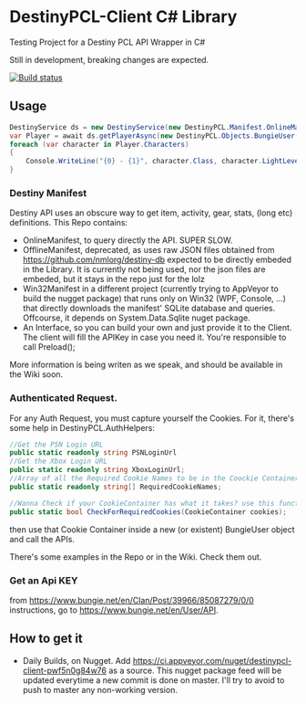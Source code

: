# DestinyPCL-Client C# Library
Testing Project for a Destiny PCL API Wrapper in C#

Still in development, breaking changes are expected. 

[![Build status](https://ci.appveyor.com/api/projects/status/xvshwxf7fmjg8n53/branch/master?svg=true)](https://ci.appveyor.com/project/JPCortesP/destiny-pcl-wrapper/branch/master)

## Usage

```csharp
DestinyService ds = new DestinyService(new DestinyPCL.Manifest.OnlineManifest(), "YOUR API KEY");
var Player = await ds.getPlayerAsync(new DestinyPCL.Objects.BungieUser("GamerTag / PSN ID", DestinyPCL.Objects.DestinyMembershipType.Xbox));
foreach (var character in Player.Characters)
{
    Console.WriteLine("{0} - {1}", character.Class, character.LightLevel);
}
```
### Destiny Manifest
Destiny API uses an obscure way to get item, activity, gear, stats, (long etc) definitions. This Repo contains:
- OnlineManifest, to query directly the API. SUPER SLOW. 
- OfflineManifest, deprecated, as uses raw JSON files obtained from https://github.com/nmlorg/destiny-db expected to be directly embeded in the Library. It is currently
not being used, nor the json files are embeded, but it stays in the repo just for the lolz
- Win32Manifest in a different project (currently trying to AppVeyor to build the nugget package) that runs only on Win32 (WPF, Console, ...) that directly downloads the manifest' SQLite database and queries.
Offcourse, it depends on System.Data.Sqlite nuget package. 
- An Interface, so you can build your own and just provide it to the Client. The client will fill the APIKey in case you need it. You're responsible to call Preload();

More information is being writen as we speak, and should be available in the Wiki soon. 
### Authenticated Request.
For any Auth Request, you must capture yourself the Cookies. For it, there's some help in DestinyPCL.AuthHelpers:
```csharp
//Get the PSN Login URL
public static readonly string PSNLoginUrl
//Get the Xbox Login URL
public static readonly string XboxLoginUrl;
//Array of all the Required Cookie Names to be in the Coockie Container
public static readonly string[] RequiredCookieNames;

//Wanna Check if your CookieContainer has what it takes? use this function. 
public static bool CheckForRequiredCookies(CookieContainer cookies);
```
then use that Cookie Container inside a new (or existent) BungieUser object and call the APIs.

There's some examples in the Repo or in the Wiki. Check them out. 

### Get an Api KEY
from https://www.bungie.net/en/Clan/Post/39966/85087279/0/0 instructions, go to https://www.bungie.net/en/User/API. 

## How to get it
- Daily Builds, on Nugget. Add https://ci.appveyor.com/nuget/destinypcl-client-pwf5n0g84w76 as a source. This nugget package feed will be updated everytime a new commit is done on master. I'll try to avoid to push to master any non-working version.
